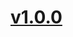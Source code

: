 <a name="v1.0.0"></a>
# [v1.0.0](https://github.com/mcasimir/kubernetes-api-client/commits/v1.0.0)

